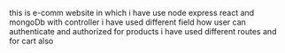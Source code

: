 this is e-comm website in which i have use node express react and mongoDb with controller i have used different field how user can authenticate and authorized for products i have used different routes and for cart also
